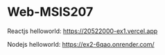 # Web-MSIS207
Reactjs helloworld: https://20522000-ex1.vercel.app

Nodejs helloworld: https://ex2-6qao.onrender.com/
